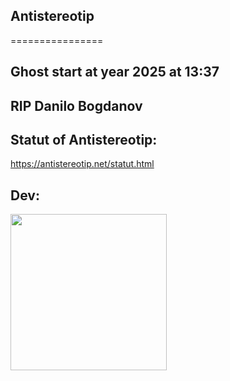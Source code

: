 ## Antistereotip
================
## Ghost start at year 2025 at 13:37

## RIP Danilo Bogdanov

## Statut of Antistereotip:

https://antistereotip.net/statut.html

## Dev:

<p>
  <img src="https://github.com/antistereotip/antistereotip/blob/master/supernet.gif" width="250" />
</p>


